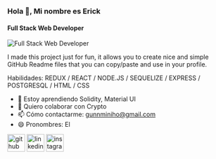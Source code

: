 ### Hola 👋, Mi nombre es Erick
#### Full Stack Web Developer
![Full Stack Web Developer](https://res.cloudinary.com/dloxoi0t5/image/upload/v1699468978/brlsvxkkzbyyhekn5mll.png)

I made this project just for fun, it allows you to create nice and simple GitHub Readme files that you can copy/paste and use in your profile.

Habilidades: REDUX / REACT / NODE.JS / SEQUELIZE / EXPRESS / POSTGRESQL / HTML / CSS

- 🌱 Estoy aprendiendo Solidity, Material UI 
- 👯 Quiero colaborar con Crypto 
- 📫 Cómo contactarme: gunnminiho@gmail.com 
- 😄 Pronombres: El 


[<img src='https://cdn.jsdelivr.net/npm/simple-icons@3.0.1/icons/github.svg' alt='github' height='40'>](https://github.com/https://github.com/gunminiho/)  [<img src='https://cdn.jsdelivr.net/npm/simple-icons@3.0.1/icons/linkedin.svg' alt='linkedin' height='40'>](https://www.linkedin.com/in/https://www.linkedin.com/in/gunminih/)  [<img src='https://cdn.jsdelivr.net/npm/simple-icons@3.0.1/icons/instagram.svg' alt='instagram' height='40'>](https://www.instagram.com/https://www.instagram.com/gunminiho//)  






